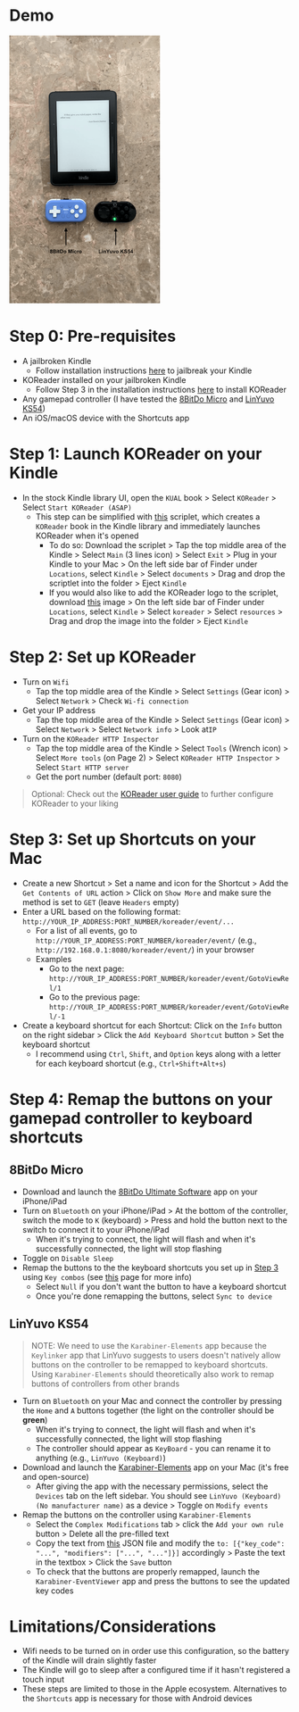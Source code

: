 # Demo
[![](../assets/bluetooth_page_turner.png)](https://youtube.com/shorts/ipNxLYZLzUw)

# Step 0: Pre-requisites
- A jailbroken Kindle
	- Follow installation instructions [here](https://kindlemodding.org/jailbreaking/WinterBreak/#installation-guide) to jailbreak your Kindle
- KOReader installed on your jailbroken Kindle
	- Follow Step 3 in the installation instructions [here](https://github.com/KOReader/KOReader/wiki/Installation-on-Kindle-devices#installation) to install KOReader
- Any gamepad controller (I have tested the [8BitDo Micro](https://www.8bitdo.com/micro/) and [LinYuvo KS54](https://www.aliexpress.us/item/3256806718193872.html))
- An iOS/macOS device with the Shortcuts app

# Step 1: Launch KOReader on your Kindle
- In the stock Kindle library UI, open the `KUAL` book > Select `KOReader` > Select `Start KOReader (ASAP)`
	- This step can be simplified with [this](../scriptlets/KOReader.sh) scriplet, which creates a `KOReader` book in the Kindle library and immediately launches KOReader when it's opened
		- To do so: Download the scriplet > Tap the top middle area of the Kindle > Select `Main` (3 lines icon) > Select `Exit` > Plug in your Kindle to your Mac > On the left side bar of Finder under `Locations`, select `Kindle` > Select `documents` > Drag and drop the scriptlet into the folder > Eject `Kindle`
		- If you would also like to add the KOReader logo to the scriplet, download [this](../assets/koreader_logo.png) image > On the left side bar of Finder under `Locations`, select `Kindle` > Select `koreader` > Select `resources` > Drag and drop the image into the folder > Eject `Kindle`

# Step 2: Set up KOReader
- Turn on `Wifi`
	- Tap the top middle area of the Kindle > Select `Settings` (Gear icon) > Select `Network` > Check `Wi-fi connection` 
- Get your IP address
	- Tap the top middle area of the Kindle > Select `Settings` (Gear icon) > Select `Network` > Select `Network info` >  Look at`IP`
- Turn on the `KOReader HTTP Inspector`
	- Tap the top middle area of the Kindle > Select `Tools` (Wrench icon) > Select `More tools` (on Page 2) > Select `KOReader HTTP Inspector` > Select `Start HTTP server`
	- Get the port number (default port: `8080`)

> Optional: Check out the [KOReader user guide](https://koreader.rocks/user_guide/) to further configure KOReader to your liking

# Step 3: Set up Shortcuts on your Mac
- Create a new Shortcut > Set a name and icon for the Shortcut > Add the `Get Contents of URL` action > Click on `Show More` and make sure the method is set to `GET` (leave `Headers` empty)
- Enter a URL based on the following format: `http://YOUR_IP_ADDRESS:PORT_NUMBER/koreader/event/...`
	- For a list of all events, go to `http://YOUR_IP_ADDRESS:PORT_NUMBER/koreader/event/` (e.g., `http://192.168.0.1:8080/koreader/event/`) in your browser
	- Examples
		- Go to the next page: `http://YOUR_IP_ADDRESS:PORT_NUMBER/koreader/event/GotoViewRel/1`
		- Go to the previous page: `http://YOUR_IP_ADDRESS:PORT_NUMBER/koreader/event/GotoViewRel/-1`
- Create a keyboard shortcut for each Shortcut: Click on the `Info` button on the right sidebar > Click the `Add Keyboard Shortcut` button > Set the keyboard shortcut
	- I recommend using `Ctrl`, `Shift`, and `Option` keys along with a letter for each keyboard shortcut (e.g., `Ctrl+Shift+Alt+s`)

# Step 4: Remap the buttons on your gamepad controller to keyboard shortcuts
## 8BitDo Micro
- Download and launch the [8BitDo Ultimate Software](https://apps.apple.com/us/app/8bitdo-ultimate-software/id1532713768) app on your iPhone/iPad
- Turn on `Bluetooth` on your iPhone/iPad > At the bottom of the controller, switch the mode to `K` (keyboard) > Press and hold the button next to the switch to connect it to your iPhone/iPad
	- When it's trying to connect, the light will flash and when it's successfully connected, the light will stop flashing
- Toggle on `Disable Sleep`
- Remap the buttons to the the keyboard shortcuts you set up in [Step 3](#step-3-set-up-shortcuts-on-your-mac) using `Key combos` (see [this](https://support.8bitdo.com/ultimate/micro.html) page for more info)
	- Select `Null` if you don't want the button to have a keyboard shortcut
	- Once you're done remapping the buttons, select `Sync to device`

## LinYuvo KS54
> NOTE: We need to use the `Karabiner-Elements` app because the `Keylinker` app that LinYuvo suggests to users doesn't natively allow buttons on the controller to be remapped to keyboard shortcuts. Using `Karabiner-Elements` should theoretically also work to remap buttons of controllers from other brands

- Turn on `Bluetooth` on your Mac and connect the controller by pressing the `Home` and `A` buttons together (the light on the controller should be **green**)
	- When it's trying to connect, the light will flash and when it's successfully connected, the light will stop flashing
	- The controller should appear as `KeyBoard` - you can rename it to anything (e.g., `LinYuvo (Keyboard)`)
- Download and launch the [Karabiner-Elements](https://karabiner-elements.pqrs.org) app on your Mac (it's free and open-source)
	- After giving the app with the necessary permissions, select the `Devices` tab on the left sidebar. You should see `LinYuvo (Keyboard) (No manufacturer name)` as a device > Toggle on `Modify events`
- Remap the buttons on the controller using `Karabiner-Elements`
	- Select the `Complex Modifications` tab > click the `Add your own rule` button > Delete all the pre-filled text
	- Copy the text from [this](./karabiner-elements.json) JSON file and modify the `to: [{"key_code": "...", "modifiers": ["...", "..."]}]` accordingly > Paste the text in the textbox > Click the `Save` button
	- To check that the buttons are properly remapped, launch the `Karabiner-EventViewer` app and press the buttons to see the updated key codes

# Limitations/Considerations
- Wifi needs to be turned on in order use this configuration, so the battery of the Kindle will drain slightly faster
- The Kindle will go to sleep after a configured time if it hasn't registered a touch input
- These steps are limited to those in the Apple ecosystem. Alternatives to the `Shortcuts` app is necessary for those with Android devices